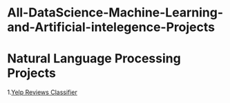 # All-DataScience-Machine-Learning-and-Artificial-intelegence-Projects





# Natural Language Processing Projects
1.[Yelp Reviews Classifier](https://github.com/Zeeshanahmad4/NLP-Yelp-Reviews-Classifier)
